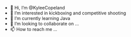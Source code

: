 - 👋 Hi, I’m @KyleeCopeland
- 👀 I’m interested in kickboxing and competitive shooting
- 🌱 I’m currently learning Java
- 💞️ I’m looking to collaborate on ...
- 📫 How to reach me ...

<!---
KyleeCopeland/KyleeCopeland is a ✨ special ✨ repository because its `README.md` (this file) appears on your GitHub profile.
You can click the Preview link to take a look at your changes.
--->
